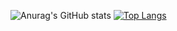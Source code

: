 ![Anurag's GitHub stats](https://github-readme-stats-edj7.vercel.app/api?username=ousmane-diallo-sio&count_private=true&theme=dark&show_icons=true)
[![Top Langs](https://github-readme-stats-edj7.vercel.app/api/top-langs/?username=ousmane-diallo-sio&theme=dark)](https://github.com/ousmane-diallo-sio)
